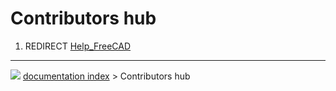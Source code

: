 # Contributors hub
1.  REDIRECT [Help_FreeCAD](Help_FreeCAD.md)



---
![](images/Right_arrow.png) [documentation index](../README.md) > Contributors hub
